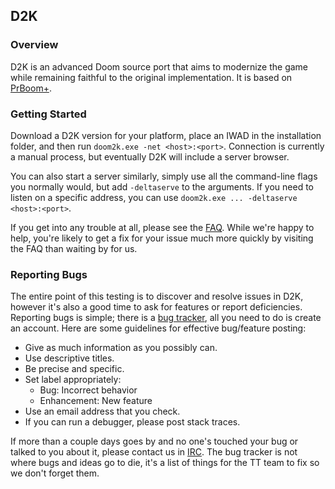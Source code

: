 ## D2K

### Overview

D2K is an advanced Doom source port that aims to modernize the game while
remaining faithful to the original implementation. It is based on
[PrBoom+](http://prboom-plus.sourceforge.net).

### Getting Started

Download a D2K version for your platform, place an IWAD in the installation
folder, and then run `doom2k.exe -net <host>:<port>`.  Connection is currently
a manual process, but eventually D2K will include a server browser.

You can also start a server similarly, simply use all the command-line flags
you normally would, but add `-deltaserve` to the arguments.  If you need to
listen on a specific address, you can use
`doom2k.exe ... -deltaserve <host>:<port>`.

If you get into any trouble at all, please see the [FAQ](d2k/faq).  While
we're happy to help, you're likely to get a fix for your issue much more
quickly by visiting the FAQ than waiting by for us.

### Reporting Bugs

The entire point of this testing is to discover and resolve issues in D2K,
however it's also a good time to ask for features or report deficiencies.
Reporting bugs is simple; there is a
[bug tracker](http://github.com/camgunz/d2k/issues), all you need to do is
create an account. Here are some guidelines for effective bug/feature posting:


  * Give as much information as you possibly can.
  * Use descriptive titles.
  * Be precise and specific.
  * Set label appropriately:
    * Bug: Incorrect behavior
    * Enhancement: New feature
  * Use an email address that you check.
  * If you can run a debugger, please post stack traces.

If more than a couple days goes by and no one's touched your bug or talked to
you about it, please contact us in [IRC](irc://chat.freenode.net/d2k).  The bug
tracker is not where bugs and ideas go to die, it's a list of things for the TT
team to fix so we don't forget them.


